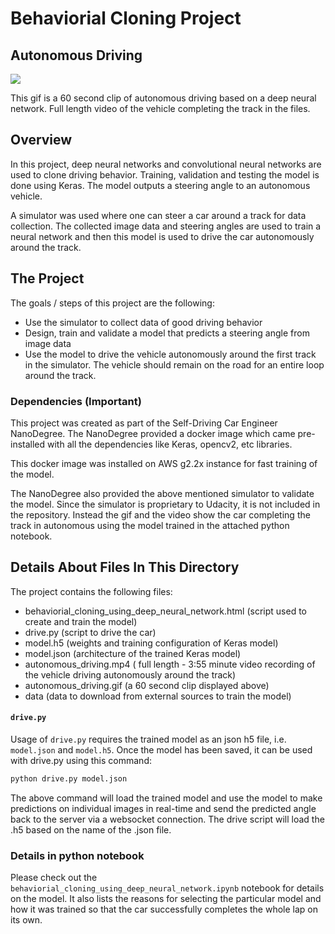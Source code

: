 # Behaviorial Cloning Project

## Autonomous Driving

![](autonomous_driving.gif)

This gif is a 60 second clip of autonomous driving based on a deep neural network. Full length video of the vehicle completing the track in the files.

Overview
---
In this project, deep neural networks and convolutional neural networks are used to clone driving behavior. Training, validation and testing the model is done using Keras. The model outputs a steering angle to an autonomous vehicle.

A simulator was used where one can steer a car around a track for data collection. The collected image data and steering angles are used to train a neural network and then this model is used to drive the car autonomously around the track.

The Project
---
The goals / steps of this project are the following:
* Use the simulator to collect data of good driving behavior
* Design, train and validate a model that predicts a steering angle from image data
* Use the model to drive the vehicle autonomously around the first track in the simulator. The vehicle should remain on the road for an entire loop around the track.

### Dependencies (Important)
This project was created as part of the Self-Driving Car Engineer NanoDegree. The NanoDegree provided a docker image which came pre-installed with all the dependencies like Keras, opencv2, etc libraries.

This docker image was installed on AWS g2.2x instance for fast training of the model.

The NanoDegree also provided the above mentioned simulator to validate the model. Since the simulator is proprietary to Udacity, it is not included in the repository. Instead the gif and the video show the car completing the track in autonomous using the model trained in the attached python notebook.  


## Details About Files In This Directory

The project contains the following files:
* behaviorial_cloning_using_deep_neural_network.html (script used to create and train the model)
* drive.py (script to drive the car)
* model.h5 (weights and training configuration of Keras model)
* model.json (architecture of the trained Keras model)
* autonomous_driving.mp4 ( full length - 3:55 minute video recording of the vehicle driving autonomously around the track)
* autonomous_driving.gif (a 60 second clip displayed above)
* data (data to download from external sources to train the model)

#### `drive.py`

Usage of `drive.py` requires the trained model as an json h5 file, i.e. `model.json` and `model.h5`.
Once the model has been saved, it can be used with drive.py using this command:

```sh
python drive.py model.json
```

The above command will load the trained model and use the model to make predictions on individual images in real-time and send the predicted angle back to the server via a websocket connection. The drive script will load the .h5 based on the name of the .json file.

### Details in python notebook
Please check out the `behaviorial_cloning_using_deep_neural_network.ipynb` notebook for details on the model. It also lists the reasons for selecting the particular model and how it was trained so that the car successfully completes the whole lap on its own.
